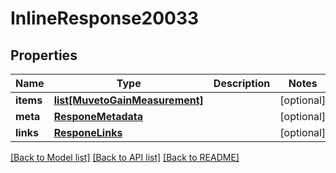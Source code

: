 # InlineResponse20033

## Properties
Name | Type | Description | Notes
------------ | ------------- | ------------- | -------------
**items** | [**list[MuvetoGainMeasurement]**](MuvetoGainMeasurement.md) |  | [optional] 
**meta** | [**ResponeMetadata**](ResponeMetadata.md) |  | [optional] 
**links** | [**ResponeLinks**](ResponeLinks.md) |  | [optional] 

[[Back to Model list]](../README.md#documentation-for-models) [[Back to API list]](../README.md#documentation-for-api-endpoints) [[Back to README]](../README.md)


